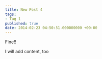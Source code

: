 ```yaml
---
title: New Post 4
tags:
- Tag 1
published: true
date: 2014-02-23 04:50:51.000000000 +00:00
---
```

Fine!!

I will add content, too
